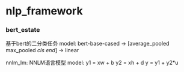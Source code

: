 # nlp_framework
### bert_estate
基于bert的二分类任务
model:
    bert-base-cased -> [average_pooled max_pooled _cls_ _end_] -> linear

nnlm_lm:
NNLM语言模型
model:
    y1 = xw + b
    y2 = xh + d
    y = y1 + y2*u

